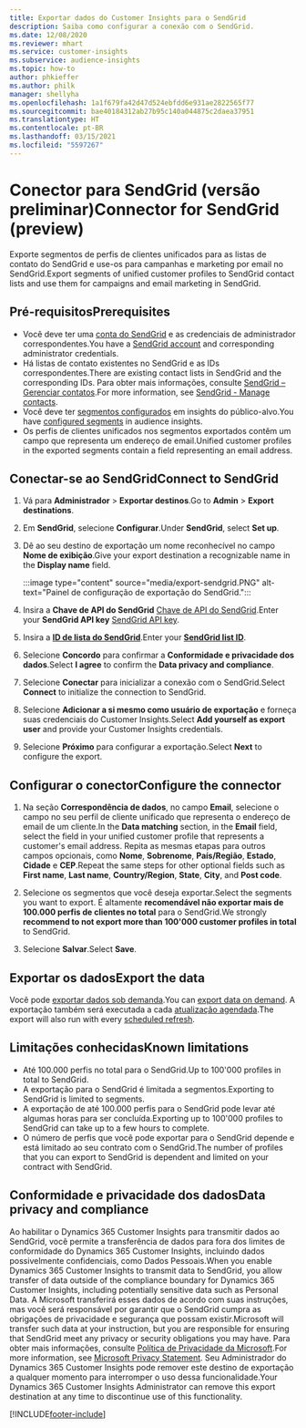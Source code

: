 ```yaml
---
title: Exportar dados do Customer Insights para o SendGrid
description: Saiba como configurar a conexão com o SendGrid.
ms.date: 12/08/2020
ms.reviewer: mhart
ms.service: customer-insights
ms.subservice: audience-insights
ms.topic: how-to
author: phkieffer
ms.author: philk
manager: shellyha
ms.openlocfilehash: 1a1f679fa42d47d524ebfdd6e931ae2822565f77
ms.sourcegitcommit: bae40184312ab27b95c140a044875c2daea37951
ms.translationtype: HT
ms.contentlocale: pt-BR
ms.lasthandoff: 03/15/2021
ms.locfileid: "5597267"
---
```

# <a name="connector-for-sendgrid-preview"></a><span data-ttu-id="ebabb-103">Conector para SendGrid (versão preliminar)</span><span class="sxs-lookup"><span data-stu-id="ebabb-103">Connector for SendGrid (preview)</span></span>

<span data-ttu-id="ebabb-104">Exporte segmentos de perfis de clientes unificados para as listas de contato do SendGrid e use-os para campanhas e marketing por email no SendGrid.</span><span class="sxs-lookup"><span data-stu-id="ebabb-104">Export segments of unified customer profiles to SendGrid contact lists and use them for campaigns and email marketing in SendGrid.</span></span> 

## <a name="prerequisites"></a><span data-ttu-id="ebabb-105">Pré-requisitos</span><span class="sxs-lookup"><span data-stu-id="ebabb-105">Prerequisites</span></span>

-   <span data-ttu-id="ebabb-106">Você deve ter uma [conta do SendGrid](https://sendgrid.com/) e as credenciais de administrador correspondentes.</span><span class="sxs-lookup"><span data-stu-id="ebabb-106">You have a [SendGrid account](https://sendgrid.com/) and corresponding administrator credentials.</span></span>
-   <span data-ttu-id="ebabb-107">Há listas de contato existentes no SendGrid e as IDs correspondentes.</span><span class="sxs-lookup"><span data-stu-id="ebabb-107">There are existing contact lists in SendGrid and the corresponding IDs.</span></span> <span data-ttu-id="ebabb-108">Para obter mais informações, consulte [SendGrid – Gerenciar contatos](https://sendgrid.com/docs/ui/managing-contacts/create-and-manage-contacts/#manage-contacts).</span><span class="sxs-lookup"><span data-stu-id="ebabb-108">For more information, see [SendGrid - Manage contacts](https://sendgrid.com/docs/ui/managing-contacts/create-and-manage-contacts/#manage-contacts).</span></span>
-   <span data-ttu-id="ebabb-109">Você deve ter [segmentos configurados](segments.md) em insights do público-alvo.</span><span class="sxs-lookup"><span data-stu-id="ebabb-109">You have [configured segments](segments.md) in audience insights.</span></span>
-   <span data-ttu-id="ebabb-110">Os perfis de clientes unificados nos segmentos exportados contêm um campo que representa um endereço de email.</span><span class="sxs-lookup"><span data-stu-id="ebabb-110">Unified customer profiles in the exported segments contain a field representing an email address.</span></span>

## <a name="connect-to-sendgrid"></a><span data-ttu-id="ebabb-111">Conectar-se ao SendGrid</span><span class="sxs-lookup"><span data-stu-id="ebabb-111">Connect to SendGrid</span></span>

1. <span data-ttu-id="ebabb-112">Vá para **Administrador** > **Exportar destinos**.</span><span class="sxs-lookup"><span data-stu-id="ebabb-112">Go to **Admin** > **Export destinations**.</span></span>

1. <span data-ttu-id="ebabb-113">Em **SendGrid**, selecione **Configurar**.</span><span class="sxs-lookup"><span data-stu-id="ebabb-113">Under **SendGrid**, select **Set up**.</span></span>

1. <span data-ttu-id="ebabb-114">Dê ao seu destino de exportação um nome reconhecível no campo **Nome de exibição**.</span><span class="sxs-lookup"><span data-stu-id="ebabb-114">Give your export destination a recognizable name in the **Display name** field.</span></span>

   :::image type="content" source="media/export-sendgrid.PNG" alt-text="Painel de configuração de exportação do SendGrid.":::

1. <span data-ttu-id="ebabb-116">Insira a **Chave de API do SendGrid** [Chave de API do SendGrid](https://sendgrid.com/docs/ui/account-and-settings/api-keys/).</span><span class="sxs-lookup"><span data-stu-id="ebabb-116">Enter your **SendGrid API key** [SendGrid API key](https://sendgrid.com/docs/ui/account-and-settings/api-keys/).</span></span>

1. <span data-ttu-id="ebabb-117">Insira a **[ID de lista do SendGrid](https://sendgrid.com/docs/ui/managing-contacts/create-and-manage-contacts/#manage-contacts)**.</span><span class="sxs-lookup"><span data-stu-id="ebabb-117">Enter your **[SendGrid list ID](https://sendgrid.com/docs/ui/managing-contacts/create-and-manage-contacts/#manage-contacts)**.</span></span>

1. <span data-ttu-id="ebabb-118">Selecione **Concordo** para confirmar a **Conformidade e privacidade dos dados**.</span><span class="sxs-lookup"><span data-stu-id="ebabb-118">Select **I agree** to confirm the **Data privacy and compliance**.</span></span>

1. <span data-ttu-id="ebabb-119">Selecione **Conectar** para inicializar a conexão com o SendGrid.</span><span class="sxs-lookup"><span data-stu-id="ebabb-119">Select **Connect** to initialize the connection to SendGrid.</span></span>

1. <span data-ttu-id="ebabb-120">Selecione **Adicionar a si mesmo como usuário de exportação** e forneça suas credenciais do Customer Insights.</span><span class="sxs-lookup"><span data-stu-id="ebabb-120">Select **Add yourself as export user** and provide your Customer Insights credentials.</span></span>

1. <span data-ttu-id="ebabb-121">Selecione **Próximo** para configurar a exportação.</span><span class="sxs-lookup"><span data-stu-id="ebabb-121">Select **Next** to configure the export.</span></span>

## <a name="configure-the-connector"></a><span data-ttu-id="ebabb-122">Configurar o conector</span><span class="sxs-lookup"><span data-stu-id="ebabb-122">Configure the connector</span></span>

1. <span data-ttu-id="ebabb-123">Na seção **Correspondência de dados**, no campo **Email**, selecione o campo no seu perfil de cliente unificado que representa o endereço de email de um cliente.</span><span class="sxs-lookup"><span data-stu-id="ebabb-123">In the **Data matching** section, in the **Email** field, select the field in your unified customer profile that represents a customer's email address.</span></span> <span data-ttu-id="ebabb-124">Repita as mesmas etapas para outros campos opcionais, como **Nome**, **Sobrenome**, **País/Região**, **Estado**, **Cidade** e **CEP**.</span><span class="sxs-lookup"><span data-stu-id="ebabb-124">Repeat the same steps for other optional fields such as **First name**, **Last name**, **Country/Region**, **State**, **City**, and **Post code**.</span></span>

1. <span data-ttu-id="ebabb-125">Selecione os segmentos que você deseja exportar.</span><span class="sxs-lookup"><span data-stu-id="ebabb-125">Select the segments you want to export.</span></span> <span data-ttu-id="ebabb-126">É altamente **recomendável não exportar mais de 100.000 perfis de clientes no total** para o SendGrid.</span><span class="sxs-lookup"><span data-stu-id="ebabb-126">We strongly **recommend to not export more than 100'000 customer profiles in total** to SendGrid.</span></span> 

1. <span data-ttu-id="ebabb-127">Selecione **Salvar**.</span><span class="sxs-lookup"><span data-stu-id="ebabb-127">Select **Save**.</span></span>

## <a name="export-the-data"></a><span data-ttu-id="ebabb-128">Exportar os dados</span><span class="sxs-lookup"><span data-stu-id="ebabb-128">Export the data</span></span>

<span data-ttu-id="ebabb-129">Você pode [exportar dados sob demanda](export-destinations.md).</span><span class="sxs-lookup"><span data-stu-id="ebabb-129">You can [export data on demand](export-destinations.md).</span></span> <span data-ttu-id="ebabb-130">A exportação também será executada a cada [atualização agendada](system.md#schedule-tab).</span><span class="sxs-lookup"><span data-stu-id="ebabb-130">The export will also run with every [scheduled refresh](system.md#schedule-tab).</span></span>

## <a name="known-limitations"></a><span data-ttu-id="ebabb-131">Limitações conhecidas</span><span class="sxs-lookup"><span data-stu-id="ebabb-131">Known limitations</span></span>

- <span data-ttu-id="ebabb-132">Até 100.000 perfis no total para o SendGrid.</span><span class="sxs-lookup"><span data-stu-id="ebabb-132">Up to 100'000 profiles in total to SendGrid.</span></span>
- <span data-ttu-id="ebabb-133">A exportação para o SendGrid é limitada a segmentos.</span><span class="sxs-lookup"><span data-stu-id="ebabb-133">Exporting to SendGrid is limited to segments.</span></span>
- <span data-ttu-id="ebabb-134">A exportação de até 100.000 perfis para o SendGrid pode levar até algumas horas para ser concluída.</span><span class="sxs-lookup"><span data-stu-id="ebabb-134">Exporting up to 100'000 profiles to SendGrid can take up to a few hours to complete.</span></span> 
- <span data-ttu-id="ebabb-135">O número de perfis que você pode exportar para o SendGrid depende e está limitado ao seu contrato com o SendGrid.</span><span class="sxs-lookup"><span data-stu-id="ebabb-135">The number of profiles that you can export to SendGrid is dependent and limited on your contract with SendGrid.</span></span>

## <a name="data-privacy-and-compliance"></a><span data-ttu-id="ebabb-136">Conformidade e privacidade dos dados</span><span class="sxs-lookup"><span data-stu-id="ebabb-136">Data privacy and compliance</span></span>

<span data-ttu-id="ebabb-137">Ao habilitar o Dynamics 365 Customer Insights para transmitir dados ao SendGrid, você permite a transferência de dados para fora dos limites de conformidade do Dynamics 365 Customer Insights, incluindo dados possivelmente confidenciais, como Dados Pessoais.</span><span class="sxs-lookup"><span data-stu-id="ebabb-137">When you enable Dynamics 365 Customer Insights to transmit data to SendGrid, you allow transfer of data outside of the compliance boundary for Dynamics 365 Customer Insights, including potentially sensitive data such as Personal Data.</span></span> <span data-ttu-id="ebabb-138">A Microsoft transferirá esses dados de acordo com suas instruções, mas você será responsável por garantir que o SendGrid cumpra as obrigações de privacidade e segurança que possam existir.</span><span class="sxs-lookup"><span data-stu-id="ebabb-138">Microsoft will transfer such data at your instruction, but you are responsible for ensuring that SendGrid meet any privacy or security obligations you may have.</span></span> <span data-ttu-id="ebabb-139">Para obter mais informações, consulte [Política de Privacidade da Microsoft](https://go.microsoft.com/fwlink/?linkid=396732).</span><span class="sxs-lookup"><span data-stu-id="ebabb-139">For more information, see [Microsoft Privacy Statement](https://go.microsoft.com/fwlink/?linkid=396732).</span></span>
<span data-ttu-id="ebabb-140">Seu Administrador do Dynamics 365 Customer Insights pode remover este destino de exportação a qualquer momento para interromper o uso dessa funcionalidade.</span><span class="sxs-lookup"><span data-stu-id="ebabb-140">Your Dynamics 365 Customer Insights Administrator can remove this export destination at any time to discontinue use of this functionality.</span></span>


[!INCLUDE[footer-include](../includes/footer-banner.md)]
